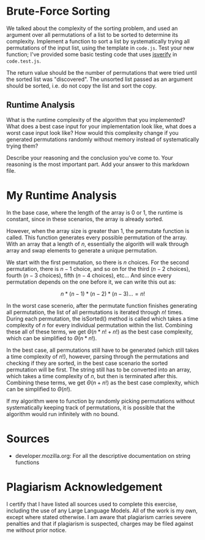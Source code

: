 # Brute-Force Sorting

We talked about the complexity of the sorting problem, and used an argument over
all permutations of a list to be sorted to determine its complexity. Implement
a function to sort a list by systematically trying all permutations of the input
list, using the template in `code.js`. Test your new function; I've provided
some basic testing code that uses [jsverify](https://jsverify.github.io/) in
`code.test.js`.

The return value should be the number of permutations that were tried until the
sorted list was "discovered". The unsorted list passed as an argument should be
sorted, i.e. do not copy the list and sort the copy.

## Runtime Analysis

What is the runtime complexity of the algorithm that you implemented? What does
a best case input for your implementation look like, what does a worst case
input look like? How would this complexity change if you generated permutations
randomly without memory instead of systematically trying them?

Describe your reasoning and the conclusion you've come to. Your reasoning is the
most important part. Add your answer to this markdown file.


# My Runtime Analysis

In the base case, where the length of the array is 0 or 1, the runtime is constant,
since in these scenarios, the array is already sorted.

However, when the array size is greater than 1, the permutate function is called. This function generates every possible permutation of the array. With an array that a length of $n$, essentially the algorith will walk through array and swap elements to generate a unique permutation. 

We start with the first permutation, so there is $n$ choices. For the second permutation, there is $n-1$ choice, and so on for the third ($n-2$ choices), fourth ($n-3$ choices), fifth ($n-4$ choices), etc... And since every permutation depends on the one before it, we can write this out as:

$$n*(n-1)*(n-2)*(n-3)... = n!$$

In the worst case scenerio, after the permutate function finishes generating all permutation, the list of all permutations is iterated through $n!$ times. During each permutation, the isSorted() method is called which takes a time complexity of $n$ for every individual permutation within the list. Combining these all of these terms, we get $\Theta(n \ast n! + n!)$ as the best case complexity, which can be simplified to $\Theta(n \ast n!)$.

In the best case, all permutations still have to be generated (which still takes a time complexity of $n!$), however, parsing through the permutations and checking if they are sorted, in the best case scenario the sorted permutation will be first. The string still has to be converted into an array, which takes a time complexity of $n$, but then is terminated after this. Combining these terms, we get $\Theta(n + n!)$ as the best case complexity, which can be simplified to $\Theta(n!)$.

If my algorithm were to function by randomly picking permutations without systematically keeping track of permutations, it is possible that the algorithm would run infinitely with no bound. 

# Sources

- developer.mozilla.org: For all the descriptive documentation on string functions

# Plagiarism Acknowledgement

I certify that I have listed all sources used to complete this exercise, including 
the use of any Large Language Models. All of the work is my own, except where stated
otherwise. I am aware that plagiarism carries severe penalties and that if 
plagiarism is suspected, charges may be filed against me without prior notice.